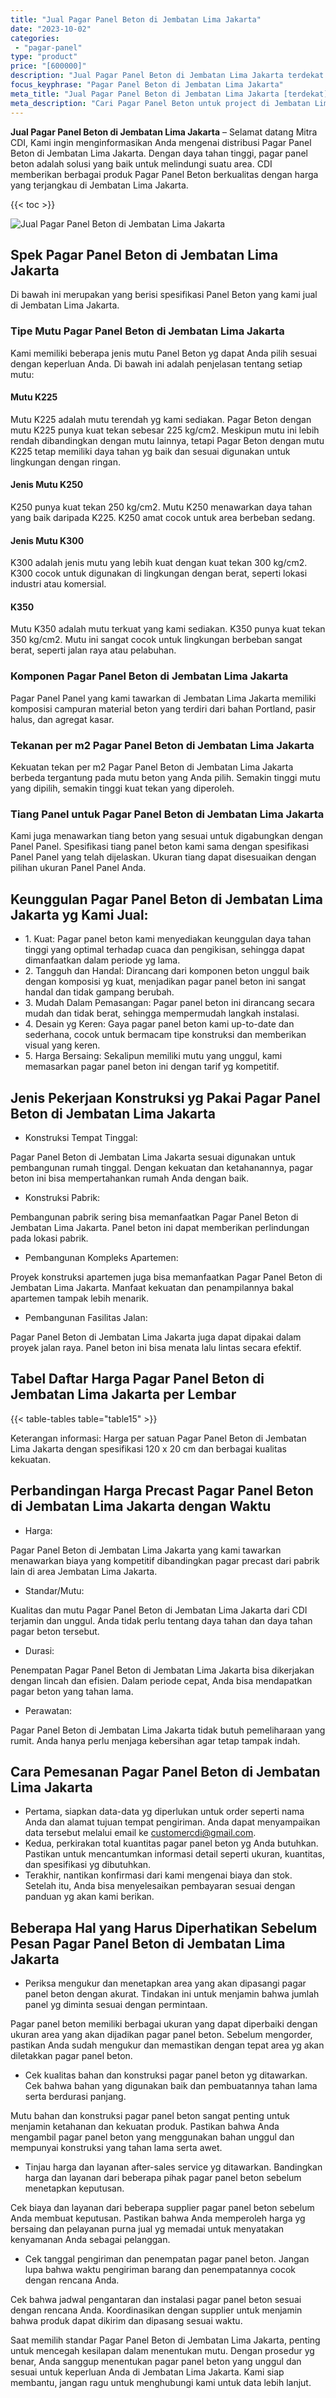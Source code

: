 ```yaml
---
title: "Jual Pagar Panel Beton di Jembatan Lima Jakarta"
date: "2023-10-02"
categories:
 - "pagar-panel"
type: "product"
price: "[600000]"
description: "Jual Pagar Panel Beton di Jembatan Lima Jakarta terdekat. Pagar Panel Beton ini sering diaplikasikan dalam project pembangunan sebagai pembatas area yang kuat dan awet. Hubungi kami untuk keterangan lebih lanjut."
focus_keyphrase: "Pagar Panel Beton di Jembatan Lima Jakarta"
meta_title: "Jual Pagar Panel Beton di Jembatan Lima Jakarta [terdekat] - CDI"
meta_description: "Cari Pagar Panel Beton untuk project di Jembatan Lima Jakarta? Kami menawarkan Pagar Panel Beton yang berkualitas untuk pagar lahan. Dapatkan penawaran terbaik sekarang."
---
```


**Jual Pagar Panel Beton di Jembatan Lima Jakarta** – Selamat datang Mitra CDI, Kami ingin menginformasikan Anda mengenai distribusi Pagar Panel Beton di Jembatan Lima Jakarta. Dengan daya tahan tinggi, pagar panel beton adalah solusi yang baik untuk melindungi suatu area. CDI memberikan berbagai produk Pagar Panel Beton berkualitas dengan harga yang terjangkau di Jembatan Lima Jakarta.

{{< toc >}}

![Jual Pagar Panel Beton di Jembatan Lima Jakarta](/images/pagar-panel/pagar-panel-20.jpg)

## Spek Pagar Panel Beton di Jembatan Lima Jakarta

Di bawah ini merupakan yang berisi spesifikasi Panel Beton yang kami jual di Jembatan Lima Jakarta.

### Tipe Mutu Pagar Panel Beton di Jembatan Lima Jakarta

Kami memiliki beberapa jenis mutu Panel Beton yg dapat Anda pilih sesuai dengan keperluan Anda. Di bawah ini adalah penjelasan tentang setiap mutu:

#### Mutu K225

Mutu K225 adalah mutu terendah yg kami sediakan. Pagar Beton dengan mutu K225 punya kuat tekan sebesar 225 kg/cm2. Meskipun mutu ini lebih rendah dibandingkan dengan mutu lainnya, tetapi Pagar Beton dengan mutu K225 tetap memiliki daya tahan yg baik dan sesuai digunakan untuk lingkungan dengan ringan.

#### Jenis Mutu K250

K250 punya kuat tekan 250 kg/cm2. Mutu K250 menawarkan daya tahan yang baik daripada K225. K250 amat cocok untuk area berbeban sedang.

#### Jenis Mutu K300

K300 adalah jenis mutu yang lebih kuat dengan kuat tekan 300 kg/cm2. K300 cocok untuk digunakan di lingkungan dengan berat, seperti lokasi industri atau komersial.

#### K350

Mutu K350 adalah mutu terkuat yang kami sediakan. K350 punya kuat tekan 350 kg/cm2. Mutu ini sangat cocok untuk lingkungan berbeban sangat berat, seperti jalan raya atau pelabuhan.

### Komponen Pagar Panel Beton di Jembatan Lima Jakarta

Pagar Panel Panel yang kami tawarkan di Jembatan Lima Jakarta memiliki komposisi campuran material beton yang terdiri dari bahan Portland, pasir halus, dan agregat kasar.

### Tekanan per m2 Pagar Panel Beton di Jembatan Lima Jakarta

Kekuatan tekan per m2 Pagar Panel Beton di Jembatan Lima Jakarta berbeda tergantung pada mutu beton yang Anda pilih. Semakin tinggi mutu yang dipilih, semakin tinggi kuat tekan yang diperoleh.

### Tiang Panel untuk Pagar Panel Beton di Jembatan Lima Jakarta

Kami juga menawarkan tiang beton yang sesuai untuk digabungkan dengan Panel Panel. Spesifikasi tiang panel beton kami sama dengan spesifikasi Panel Panel yang telah dijelaskan. Ukuran tiang dapat disesuaikan dengan pilihan ukuran Panel Panel Anda.

## Keunggulan Pagar Panel Beton di Jembatan Lima Jakarta yg Kami Jual:

*   1\. Kuat: Pagar panel beton kami menyediakan keunggulan daya tahan tinggi yang optimal terhadap cuaca dan pengikisan, sehingga dapat dimanfaatkan dalam periode yg lama.
*   2\. Tangguh dan Handal: Dirancang dari komponen beton unggul baik dengan komposisi yg kuat, menjadikan pagar panel beton ini sangat handal dan tidak gampang berubah.
*   3\. Mudah Dalam Pemasangan: Pagar panel beton ini dirancang secara mudah dan tidak berat, sehingga mempermudah langkah instalasi.
*   4\. Desain yg Keren: Gaya pagar panel beton kami up-to-date dan sederhana, cocok untuk bermacam tipe konstruksi dan memberikan visual yang keren.
*   5\. Harga Bersaing: Sekalipun memiliki mutu yang unggul, kami memasarkan pagar panel beton ini dengan tarif yg kompetitif.

## Jenis Pekerjaan Konstruksi yg Pakai Pagar Panel Beton di Jembatan Lima Jakarta

*   Konstruksi Tempat Tinggal:

Pagar Panel Beton di Jembatan Lima Jakarta sesuai digunakan untuk pembangunan rumah tinggal. Dengan kekuatan dan ketahanannya, pagar beton ini bisa mempertahankan rumah Anda dengan baik.
*   Konstruksi Pabrik:

Pembangunan pabrik sering bisa memanfaatkan Pagar Panel Beton di Jembatan Lima Jakarta. Panel beton ini dapat memberikan perlindungan pada lokasi pabrik.
*   Pembangunan Kompleks Apartemen:

Proyek konstruksi apartemen juga bisa memanfaatkan Pagar Panel Beton di Jembatan Lima Jakarta. Manfaat kekuatan dan penampilannya bakal apartemen tampak lebih menarik.
*   Pembangunan Fasilitas Jalan:

Pagar Panel Beton di Jembatan Lima Jakarta juga dapat dipakai dalam proyek jalan raya. Panel beton ini bisa menata lalu lintas secara efektif.

## Tabel Daftar Harga Pagar Panel Beton di Jembatan Lima Jakarta per Lembar

{{< table-tables table="table15" >}}

Keterangan informasi: Harga per satuan Pagar Panel Beton di Jembatan Lima Jakarta dengan spesifikasi 120 x 20 cm dan berbagai kualitas kekuatan.

## Perbandingan Harga Precast Pagar Panel Beton di Jembatan Lima Jakarta dengan Waktu

*   Harga:

Pagar Panel Beton di Jembatan Lima Jakarta yang kami tawarkan menawarkan biaya yang kompetitif dibandingkan pagar precast dari pabrik lain di area Jembatan Lima Jakarta.
*   Standar/Mutu:

Kualitas dan mutu Pagar Panel Beton di Jembatan Lima Jakarta dari CDI terjamin dan unggul. Anda tidak perlu tentang daya tahan dan daya tahan pagar beton tersebut.
*   Durasi:

Penempatan Pagar Panel Beton di Jembatan Lima Jakarta bisa dikerjakan dengan lincah dan efisien. Dalam periode cepat, Anda bisa mendapatkan pagar beton yang tahan lama.
*   Perawatan:

Pagar Panel Beton di Jembatan Lima Jakarta tidak butuh pemeliharaan yang rumit. Anda hanya perlu menjaga kebersihan agar tetap tampak indah.

## Cara Pemesanan Pagar Panel Beton di Jembatan Lima Jakarta

*   Pertama, siapkan data-data yg diperlukan untuk order seperti nama Anda dan alamat tujuan tempat pengiriman. Anda dapat menyampaikan data tersebut melalui email ke customercdi@gmail.com.
*   Kedua, perkirakan total kuantitas pagar panel beton yg Anda butuhkan. Pastikan untuk mencantumkan informasi detail seperti ukuran, kuantitas, dan spesifikasi yg dibutuhkan.
*   Terakhir, nantikan konfirmasi dari kami mengenai biaya dan stok. Setelah itu, Anda bisa menyelesaikan pembayaran sesuai dengan panduan yg akan kami berikan.

## Beberapa Hal yang Harus Diperhatikan Sebelum Pesan Pagar Panel Beton di Jembatan Lima Jakarta

*   Periksa mengukur dan menetapkan area yang akan dipasangi pagar panel beton dengan akurat. Tindakan ini untuk menjamin bahwa jumlah panel yg diminta sesuai dengan permintaan.

Pagar panel beton memiliki berbagai ukuran yang dapat diperbaiki dengan ukuran area yang akan dijadikan pagar panel beton. Sebelum mengorder, pastikan Anda sudah mengukur dan memastikan dengan tepat area yg akan diletakkan pagar panel beton.
*   Cek kualitas bahan dan konstruksi pagar panel beton yg ditawarkan. Cek bahwa bahan yang digunakan baik dan pembuatannya tahan lama serta berdurasi panjang.

Mutu bahan dan konstruksi pagar panel beton sangat penting untuk menjamin ketahanan dan kekuatan produk. Pastikan bahwa Anda mengambil pagar panel beton yang menggunakan bahan unggul dan mempunyai konstruksi yang tahan lama serta awet.
*   Tinjau harga dan layanan after-sales service yg ditawarkan. Bandingkan harga dan layanan dari beberapa pihak pagar panel beton sebelum menetapkan keputusan.

Cek biaya dan layanan dari beberapa supplier pagar panel beton sebelum Anda membuat keputusan. Pastikan bahwa Anda memperoleh harga yg bersaing dan pelayanan purna jual yg memadai untuk menyatakan kenyamanan Anda sebagai pelanggan.
*   Cek tanggal pengiriman dan penempatan pagar panel beton. Jangan lupa bahwa waktu pengiriman barang dan penempatannya cocok dengan rencana Anda.

Cek bahwa jadwal pengantaran dan instalasi pagar panel beton sesuai dengan rencana Anda. Koordinasikan dengan supplier untuk menjamin bahwa produk dapat dikirim dan dipasang sesuai waktu.

Saat memilih standar Pagar Panel Beton di Jembatan Lima Jakarta, penting untuk mencegah kesilapan dalam menentukan mutu. Dengan prosedur yg benar, Anda sanggup menentukan pagar panel beton yang unggul dan sesuai untuk keperluan Anda di Jembatan Lima Jakarta. Kami siap membantu, jangan ragu untuk menghubungi kami untuk data lebih lanjut.